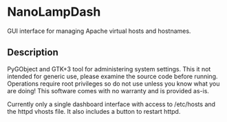 # NanoLampDash

GUI interface for managing Apache virtual hosts and hostnames. 

## Description

PyGObject and GTK+3 tool for administering system settings. This it not
intended for generic use, please examine the source code before running.
Operations require root privileges so do not use unless you know what you
are doing! This software comes with no warranty and is provided as-is.

Currently only a single dashboard interface with access to /etc/hosts
and the httpd vhosts file. It also includes a button to restart httpd.